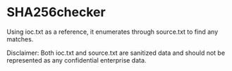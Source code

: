 # SHA256checker

Using ioc.txt as a reference, it enumerates through source.txt to find any matches.

Disclaimer: Both ioc.txt and source.txt are sanitized data and should not be represented as any confidential enterprise data.
